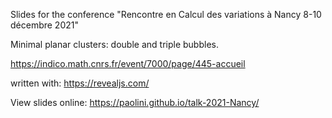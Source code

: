 Slides for the conference "Rencontre en Calcul des variations à Nancy 8-10 décembre 2021"

Minimal planar clusters: double and triple bubbles.

https://indico.math.cnrs.fr/event/7000/page/445-accueil

written with: https://revealjs.com/

View slides online: https://paolini.github.io/talk-2021-Nancy/